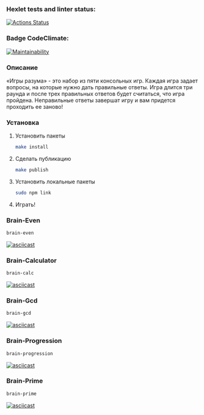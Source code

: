 ### Hexlet tests and linter status:
[![Actions Status](https://github.com/devchoppa/frontend-project-44/workflows/hexlet-check/badge.svg)](https://github.com/devchoppa/frontend-project-44/actions)

### Badge CodeClimate:
[![Maintainability](https://api.codeclimate.com/v1/badges/0042ca429b1c03f73472/maintainability)](https://codeclimate.com/github/devchoppa/frontend-project-44/maintainability)


### Описание

«Игры разума» - это набор из пяти консольных игр. Каждая игра задает вопросы, на которые нужно дать правильные ответы. Игра длится три раунда и после трех правильных ответов будет считаться, что игра пройдена. Неправильные ответы завершат игру и вам придется проходить ее заново! 

### Установка

1. Установить пакеты
   ```sh
   make install
   ```
2. Сделать публикацию
   ```sh
   make publish
   ```
3. Установить локальные пакеты
   ```sh
   sudo npm link 
   ```
4. Играть!


### Brain-Even

   ```sh
   brain-even
   ```

[![asciicast](https://asciinema.org/a/KO00W8zDVqAXhhBhZnNy9gysO.svg)](https://asciinema.org/a/KO00W8zDVqAXhhBhZnNy9gysO)

### Brain-Calculator

   ```sh
   brain-calc
   ```

[![asciicast](https://asciinema.org/a/51dytFeJtvPdvjPyWPbigbzj6.svg)](https://asciinema.org/a/51dytFeJtvPdvjPyWPbigbzj6)

### Brain-Gcd

   ```sh
   brain-gcd
   ```

[![asciicast](https://asciinema.org/a/KJUQQ98F49McYKBEBW3668DKv.svg)](https://asciinema.org/a/KJUQQ98F49McYKBEBW3668DKv)

### Brain-Progression

   ```sh
   brain-progression
   ```

[![asciicast](https://asciinema.org/a/VfXosDl6N0BlvTXY7FE7gleBd.svg)](https://asciinema.org/a/VfXosDl6N0BlvTXY7FE7gleBd)

### Brain-Prime

   ```sh
   brain-prime
   ```

[![asciicast](https://asciinema.org/a/sVa16eHoAyqk2AXlLaNDi05W1.svg)](https://asciinema.org/a/sVa16eHoAyqk2AXlLaNDi05W1)